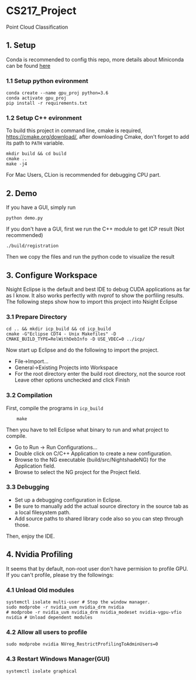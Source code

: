 # CS217_Project
Point Cloud Classification

## 1. Setup
Conda is recommended to config this repo, more details about Miniconda can be found [here](https://docs.conda.io/en/latest/miniconda.html)
### 1.1 Setup python evironment
```shell
conda create --name gpu_proj python=3.6
conda activate gpu_proj
pip install -r requirements.txt
```
### 1.2 Setup C++ evironment
To build this project in command line, cmake is required, https://cmake.org/download/, after downloading Cmake, don't forget to add its path to `PATH` variable.
```shell
mkdir build && cd build
cmake ..
make -j4
```
For Mac Users, CLion is recommended for debugging CPU part.


## 2. Demo
If you have a GUI, simply run
```shell
python demo.py
```

If you don't have a GUI, first we run the C++ module to get ICP result (Not recommended)
```shell
./build/registration
```
Then we copy the files and run the python code to visualize the result

## 3. Configure Workspace
Nsight Eclipse is the default and best IDE to debug CUDA applications as far as I know. It also works perfectly with nvprof to show the porfiling results. The following steps show how to import this project into Nsight Eclipse

### 3.1 Prepare Directory 
```shell
cd .. && mkdir icp_build && cd icp_build
cmake -G"Eclipse CDT4 - Unix Makefiles" -D CMAKE_BUILD_TYPE=RelWithDebInfo -D USE_VDEC=0 ../icp/
```

Now start up Eclipse and do the following to import the project.
* File→Import...
* General→Existing Projects into Workspace
* For the root directory enter the build root directory, not the source root
Leave other options unchecked and click Finish

### 3.2 Compilation 
First, compile the programs in `icp_build`

```shell
    make
```
Then you have to tell Eclipse what binary to run and what project to compile.

* Go to Run → Run Configurations...
* Double click on C/C++ Application to create a new configuration.
* Browse to the NG executable (build/src/NightshadeNG) for the Application field.
* Browse to select the NG project for the Project field.

### 3.3 Debugging
* Set up a debugging configuration in Eclipse.
* Be sure to manually add the actual source directory in the source tab as a local filesystem path.
* Add source paths to shared library code also so you can step through those.

Then, enjoy the IDE.

## 4. Nvidia Profiling
It seems that by default, non-root user don't have permision to profile GPU. If you can't profile, please try the followings:

### 4.1 Unload Old modules
```shell
systemctl isolate multi-user # Stop the window manager.
sudo modprobe -r nvidia_uvm nvidia_drm nvidia
# modprobe -r nvidia_uvm nvidia_drm nvidia_modeset nvidia-vgpu-vfio nvidia # Unload dependent modules
```

### 4.2 Allow all users to profile
```shell
sudo modprobe nvidia NVreg_RestrictProfilingToAdminUsers=0
```

### 4.3 Restart Windows Manager(GUI)
```shell
systemctl isolate graphical
```

